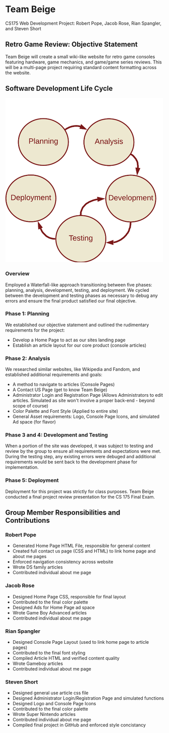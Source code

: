 # Team Beige

CS175 Web Development Project: Robert Pope, Jacob Rose, Rian Spangler, and Steven Short

## Retro Game Review: Objective Statement

Team Beige will create a small wiki-like website for retro game consoles featuring hardware, game mechanics, and game/game series reviews. This will be a multi-page project requiring standard content formatting across the website.

## Software Development Life Cycle

<img alt="SDLC Diagram" src="./readme/SDLC.png" width="500" height="auto">

### Overview

Employed a Waterfall-like approach transitioning between five phases: planning, analysis, development, testing, and deployment. We cycled between the development and testing phases as necessary to debug any errors and ensure the final product satisfied our final objective.

### Phase 1: Planning

We established our objective statement and outlined the rudimentary requirements for the project: 
  - Develop a Home Page to act as our sites landing page
  - Establish an article layout for our core product (console articles)

### Phase 2: Analysis

We researched similar websites, like Wikipedia and Fandom, and established additional requirements and goals:
  - A method to navigate to articles (Console Pages)
  - A Contact US Page (get to know Team Beige)
  - Administrator Login and Registration Page (Allows Administrators to edit articles. Simulated as site won't involve a proper back-end - beyond scope of course)
  - Color Palette and Font Style (Applied to entire site)
  - General Asset requirements: Logo, Console Page Icons, and simulated Ad space (for flavor)

### Phase 3 and 4: Development and Testing

When a portion of the site was developed, it was subject to testing and review by the group to ensure all requirements and expectations were met. During the testing step, any existing errors were debuged and additional requirements would be sent back to the development phase for implementation.

### Phase 5: Deployment

Deployment for this project was strictly for class purposes. Team Beige conducted a final project review presentation for the CS 175 Final Exam.

## Group Member Responsibilities and Contributions

### Robert Pope

- Generated Home Page HTML File, responsible for general content
- Created full contact us page (CSS and HTML) to link home page and about me pages
- Enforced navigation consistency across website
- Wrote DS family articles
- Contributed individual about me page

### Jacob Rose

 - Designed Home Page CSS, responsible for final layout
 - Contributed to the final color palette
 - Designed Ads for Home Page ad space
 - Wrote Game Boy Advanced articles
 - Contributed individual about me page

### Rian Spangler

 - Designed Console Page Layout (used to link home page to article pages)
 - Contributed to the final font styling
 - Compiled Article HTML and verified content quality
 - Wrote Gameboy articles
 - Contributed individual about me page

### Steven Short

 - Designed general use article css file
 - Designed Administrator Login/Registration Page and simulated functions
 - Designed Logo and Console Page Icons
 - Contributed to the final color palette
 - Wrote Super Nintendo articles
 - Contributed individual about me page
 - Compiled final project in GitHub and enforced style concistancy
